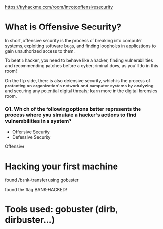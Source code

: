 https://tryhackme.com/room/introtooffensivesecurity

# What is Offensive Security?
In short, offensive security is the process of breaking into computer systems, exploiting software bugs, and finding loopholes in applications to gain unauthorized access to them.

To beat a hacker, you need to behave like a hacker, finding vulnerabilities and recommending patches before a cybercriminal does, as you'll do in this room!

On the flip side, there is also defensive security, which is the process of protecting an organization's network and computer systems by analyzing and securing any potential digital threats; learn more in the digital forensics room.

### Q1. Which of the following options better represents the process where you simulate a hacker's actions to find vulnerabilities in a system?
- Offensive Security
- Defensive Security

Offensive 

# Hacking your first machine

found /bank-transfer using gobuster

found the flag BANK-HACKED!


# Tools used: gobuster (dirb, dirbuster...)